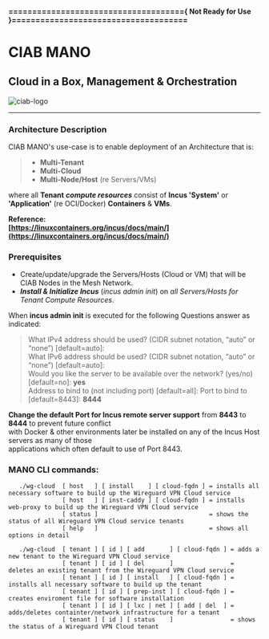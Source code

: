 #### ====================================={ Not Ready for Use }=====================================   
  
# CIAB MANO  
## Cloud in a Box, Management & Orchestration    

![ciab-logo](https://github.com/user-attachments/assets/3c97f197-94ba-433b-836e-fcbefd6ce00a)

---

### Architecture Description  
   
CIAB MANO's use-case is to enable deployment of an Architecture that is:    
> - **Multi-Tenant**    
> - **Multi-Cloud**   
> - **Multi-Node/Host** (re Servers/VMs)       

where all **Tenant** ***compute resources*** consist of **Incus 'System'** or **'Application'** (re OCI/Docker) **Containers** & **VMs**.   
   
**Reference:**    
**[https://linuxcontainers.org/incus/docs/main/](https://linuxcontainers.org/incus/docs/main/)**   

### Prerequisites
- Create/update/upgrade the Servers/Hosts (Cloud or VM) that will be CIAB Nodes in the Mesh Network.    
- ***Install & Initialize Incus***  (*incus admin init*) on *all Servers/Hosts for Tenant Compute Resources*.    

When **incus admin init** is executed for the following Questions answer as indicated:   
> What IPv4 address should be used? (CIDR subnet notation, “auto” or “none”) [default=auto]:   
> What IPv6 address should be used? (CIDR subnet notation, “auto” or “none”) [default=auto]:   
> Would you like the server to be available over the network? (yes/no) [default=no]: **yes**  
> Address to bind to (not including port) [default=all]: 
> Port to bind to [default=8443]: **8444**
  
**Change the  default Port for Incus remote server support** from **8443** to **8444** to prevent future conflict   
with Docker & other environments later be installed on any of the Incus Host servers as many of those  
applications which often default to use of Port 8443.  


### MANO CLI commands:  

       ./wg-cloud  [ host   ] [ install    ] [ cloud-fqdn ] = installs all necessary software to build up the Wireguard VPN Cloud service  
                   [ host   ] [ inst-caddy ] [ cloud-fqdn ] = installs web-proxy to build up the Wireguard VPN Cloud service   
                   [ status ]                               = shows the status of all Wireguard VPN Cloud service tenants  
                   [ help   ]                               = shows all options in detail  

       ./wg-cloud  [ tenant ] [ id ] [ add       ] [ cloud-fqdn ] = adds a new tenant to the Wireguard VPN Cloud service   
                   [ tenant ] [ id ] [ del       ]                = deletes an existing tenant from the Wireguard VPN Cloud service  
                   [ tenant ] [ id ] [ install   ] [ cloud-fqdn ] = installs all necessary software to build up the tenant  
                   [ tenant ] [ id ] [ prep-inst ] [ cloud-fqdn ] = creates enviroment file for software installation  
                   [ tenant ] [ id ] [ lxc | net ] [ add | del  ] = adds/deletes containter/network infrastructure for a tenant  
                   [ tenant ] [ id ] [ status    ]                = shows the status of a Wireguard VPN Cloud tenant  


